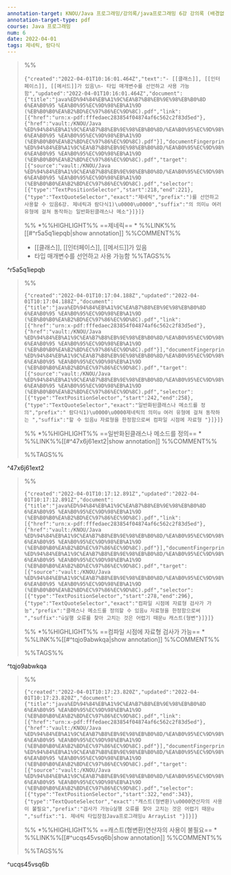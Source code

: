 ```yaml
---
annotation-target: KNOU/Java 프로그래밍/강의록/java프로그래밍 6강 강의록 (배경없음).pdf
annotation-target-type: pdf
course: Java 프로그래밍
num: 6
date: 2022-04-01
tags: 제네릭, 람다식
---
```



>%%
>```annotation-json
>{"created":"2022-04-01T10:16:01.464Z","text":"- [[클래스]], [[인터페이스]], [[메서드]]가 있음\n- 타입 매개변수를 선언하고 사용 가능함","updated":"2022-04-01T10:16:01.464Z","document":{"title":"java%ED%94%84%EB%A1%9C%EA%B7%B8%EB%9E%98%EB%B0%8D 6%EA%B0%95 %EA%B0%95%EC%9D%98%EB%A1%9D (%EB%B0%B0%EA%B2%BD%EC%97%86%EC%9D%8C).pdf","link":[{"href":"urn:x-pdf:fffedaec283854f04874af6c562c2f83d5ed"},{"href":"vault:/KNOU/Java %ED%94%84%EB%A1%9C%EA%B7%B8%EB%9E%98%EB%B0%8D/%EA%B0%95%EC%9D%98%EB%A1%9D/java%ED%94%84%EB%A1%9C%EA%B7%B8%EB%9E%98%EB%B0%8D 6%EA%B0%95 %EA%B0%95%EC%9D%98%EB%A1%9D (%EB%B0%B0%EA%B2%BD%EC%97%86%EC%9D%8C).pdf"}],"documentFingerprint":"fffedaec283854f04874af6c562c2f83d5ed"},"uri":"vault:/KNOU/Java %ED%94%84%EB%A1%9C%EA%B7%B8%EB%9E%98%EB%B0%8D/%EA%B0%95%EC%9D%98%EB%A1%9D/java%ED%94%84%EB%A1%9C%EA%B7%B8%EB%9E%98%EB%B0%8D 6%EA%B0%95 %EA%B0%95%EC%9D%98%EB%A1%9D (%EB%B0%B0%EA%B2%BD%EC%97%86%EC%9D%8C).pdf","target":[{"source":"vault:/KNOU/Java %ED%94%84%EB%A1%9C%EA%B7%B8%EB%9E%98%EB%B0%8D/%EA%B0%95%EC%9D%98%EB%A1%9D/java%ED%94%84%EB%A1%9C%EA%B7%B8%EB%9E%98%EB%B0%8D 6%EA%B0%95 %EA%B0%95%EC%9D%98%EB%A1%9D (%EB%B0%B0%EA%B2%BD%EC%97%86%EC%9D%8C).pdf","selector":[{"type":"TextPositionSelector","start":218,"end":221},{"type":"TextQuoteSelector","exact":"제네릭","prefix":")를 선언하고 사용할 수 있음6강. 제네릭과 람다식1)\u0000\u0000","suffix":"의 의미u 여러 유형에 걸쳐 동작하는 일반화된클래스나 메소"}]}]}
>```
>%%
>*%%HIGHLIGHT%% ==제네릭== *
>%%LINK%%[[#^r5a5q1iepqb|show annotation]]
>%%COMMENT%%
>- [[클래스]], [[인터페이스]], [[메서드]]가 있음
>- 타입 매개변수를 선언하고 사용 가능함
>%%TAGS%%
>
^r5a5q1iepqb


>%%
>```annotation-json
>{"created":"2022-04-01T10:17:04.188Z","updated":"2022-04-01T10:17:04.188Z","document":{"title":"java%ED%94%84%EB%A1%9C%EA%B7%B8%EB%9E%98%EB%B0%8D 6%EA%B0%95 %EA%B0%95%EC%9D%98%EB%A1%9D (%EB%B0%B0%EA%B2%BD%EC%97%86%EC%9D%8C).pdf","link":[{"href":"urn:x-pdf:fffedaec283854f04874af6c562c2f83d5ed"},{"href":"vault:/KNOU/Java %ED%94%84%EB%A1%9C%EA%B7%B8%EB%9E%98%EB%B0%8D/%EA%B0%95%EC%9D%98%EB%A1%9D/java%ED%94%84%EB%A1%9C%EA%B7%B8%EB%9E%98%EB%B0%8D 6%EA%B0%95 %EA%B0%95%EC%9D%98%EB%A1%9D (%EB%B0%B0%EA%B2%BD%EC%97%86%EC%9D%8C).pdf"}],"documentFingerprint":"fffedaec283854f04874af6c562c2f83d5ed"},"uri":"vault:/KNOU/Java %ED%94%84%EB%A1%9C%EA%B7%B8%EB%9E%98%EB%B0%8D/%EA%B0%95%EC%9D%98%EB%A1%9D/java%ED%94%84%EB%A1%9C%EA%B7%B8%EB%9E%98%EB%B0%8D 6%EA%B0%95 %EA%B0%95%EC%9D%98%EB%A1%9D (%EB%B0%B0%EA%B2%BD%EC%97%86%EC%9D%8C).pdf","target":[{"source":"vault:/KNOU/Java %ED%94%84%EB%A1%9C%EA%B7%B8%EB%9E%98%EB%B0%8D/%EA%B0%95%EC%9D%98%EB%A1%9D/java%ED%94%84%EB%A1%9C%EA%B7%B8%EB%9E%98%EB%B0%8D 6%EA%B0%95 %EA%B0%95%EC%9D%98%EB%A1%9D (%EB%B0%B0%EA%B2%BD%EC%97%86%EC%9D%8C).pdf","selector":[{"type":"TextPositionSelector","start":242,"end":258},{"type":"TextQuoteSelector","exact":"일반화된클래스나 메소드를 정의","prefix":" 람다식1)\u0000\u0000제네릭의 의미u 여러 유형에 걸쳐 동작하는 ","suffix":"할 수 있음u 자료형을 한정함으로써 컴파일 시점에 자료형 "}]}]}
>```
>%%
>*%%HIGHLIGHT%% ==일반화된클래스나 메소드를 정의== *
>%%LINK%%[[#^47x6j61ext2|show annotation]]
>%%COMMENT%%
>
>%%TAGS%%
>
^47x6j61ext2


>%%
>```annotation-json
>{"created":"2022-04-01T10:17:12.891Z","updated":"2022-04-01T10:17:12.891Z","document":{"title":"java%ED%94%84%EB%A1%9C%EA%B7%B8%EB%9E%98%EB%B0%8D 6%EA%B0%95 %EA%B0%95%EC%9D%98%EB%A1%9D (%EB%B0%B0%EA%B2%BD%EC%97%86%EC%9D%8C).pdf","link":[{"href":"urn:x-pdf:fffedaec283854f04874af6c562c2f83d5ed"},{"href":"vault:/KNOU/Java %ED%94%84%EB%A1%9C%EA%B7%B8%EB%9E%98%EB%B0%8D/%EA%B0%95%EC%9D%98%EB%A1%9D/java%ED%94%84%EB%A1%9C%EA%B7%B8%EB%9E%98%EB%B0%8D 6%EA%B0%95 %EA%B0%95%EC%9D%98%EB%A1%9D (%EB%B0%B0%EA%B2%BD%EC%97%86%EC%9D%8C).pdf"}],"documentFingerprint":"fffedaec283854f04874af6c562c2f83d5ed"},"uri":"vault:/KNOU/Java %ED%94%84%EB%A1%9C%EA%B7%B8%EB%9E%98%EB%B0%8D/%EA%B0%95%EC%9D%98%EB%A1%9D/java%ED%94%84%EB%A1%9C%EA%B7%B8%EB%9E%98%EB%B0%8D 6%EA%B0%95 %EA%B0%95%EC%9D%98%EB%A1%9D (%EB%B0%B0%EA%B2%BD%EC%97%86%EC%9D%8C).pdf","target":[{"source":"vault:/KNOU/Java %ED%94%84%EB%A1%9C%EA%B7%B8%EB%9E%98%EB%B0%8D/%EA%B0%95%EC%9D%98%EB%A1%9D/java%ED%94%84%EB%A1%9C%EA%B7%B8%EB%9E%98%EB%B0%8D 6%EA%B0%95 %EA%B0%95%EC%9D%98%EB%A1%9D (%EB%B0%B0%EA%B2%BD%EC%97%86%EC%9D%8C).pdf","selector":[{"type":"TextPositionSelector","start":278,"end":296},{"type":"TextQuoteSelector","exact":"컴파일 시점에 자료형 검사가 가능","prefix":"클래스나 메소드를 정의할 수 있음u 자료형을 한정함으로써 ","suffix":"ü실행 오류를 찾아 고치는 것은 어렵기 때문u 캐스트(형변"}]}]}
>```
>%%
>*%%HIGHLIGHT%% ==컴파일 시점에 자료형 검사가 가능== *
>%%LINK%%[[#^tqjo9abwkqa|show annotation]]
>%%COMMENT%%
>
>%%TAGS%%
>
^tqjo9abwkqa


>%%
>```annotation-json
>{"created":"2022-04-01T10:17:23.820Z","updated":"2022-04-01T10:17:23.820Z","document":{"title":"java%ED%94%84%EB%A1%9C%EA%B7%B8%EB%9E%98%EB%B0%8D 6%EA%B0%95 %EA%B0%95%EC%9D%98%EB%A1%9D (%EB%B0%B0%EA%B2%BD%EC%97%86%EC%9D%8C).pdf","link":[{"href":"urn:x-pdf:fffedaec283854f04874af6c562c2f83d5ed"},{"href":"vault:/KNOU/Java %ED%94%84%EB%A1%9C%EA%B7%B8%EB%9E%98%EB%B0%8D/%EA%B0%95%EC%9D%98%EB%A1%9D/java%ED%94%84%EB%A1%9C%EA%B7%B8%EB%9E%98%EB%B0%8D 6%EA%B0%95 %EA%B0%95%EC%9D%98%EB%A1%9D (%EB%B0%B0%EA%B2%BD%EC%97%86%EC%9D%8C).pdf"}],"documentFingerprint":"fffedaec283854f04874af6c562c2f83d5ed"},"uri":"vault:/KNOU/Java %ED%94%84%EB%A1%9C%EA%B7%B8%EB%9E%98%EB%B0%8D/%EA%B0%95%EC%9D%98%EB%A1%9D/java%ED%94%84%EB%A1%9C%EA%B7%B8%EB%9E%98%EB%B0%8D 6%EA%B0%95 %EA%B0%95%EC%9D%98%EB%A1%9D (%EB%B0%B0%EA%B2%BD%EC%97%86%EC%9D%8C).pdf","target":[{"source":"vault:/KNOU/Java %ED%94%84%EB%A1%9C%EA%B7%B8%EB%9E%98%EB%B0%8D/%EA%B0%95%EC%9D%98%EB%A1%9D/java%ED%94%84%EB%A1%9C%EA%B7%B8%EB%9E%98%EB%B0%8D 6%EA%B0%95 %EA%B0%95%EC%9D%98%EB%A1%9D (%EB%B0%B0%EA%B2%BD%EC%97%86%EC%9D%8C).pdf","selector":[{"type":"TextPositionSelector","start":322,"end":343},{"type":"TextQuoteSelector","exact":"캐스트(형변환)\u0000연산자의 사용이 불필요","prefix":"검사가 가능ü실행 오류를 찾아 고치는 것은 어렵기 때문u ","suffix":"1. 제네릭 타입장점Java프로그래밍u ArrayList "}]}]}
>```
>%%
>*%%HIGHLIGHT%% ==캐스트(형변환) 연산자의 사용이 불필요== *
>%%LINK%%[[#^ucqs45vsq6b|show annotation]]
>%%COMMENT%%
>
>%%TAGS%%
>
^ucqs45vsq6b
